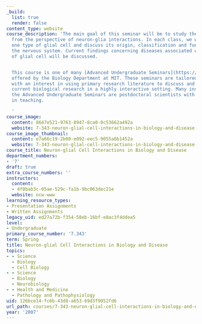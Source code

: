 ```yaml
---
_build:
  list: true
  render: false
content_type: website
course_description: 'The main goal of this seminar will be to study the nervous system
  from the perspective of neuron-glia interactions. In each class, we will focus on
  one type of glial cell and discuss its origin, classification and function within
  the nervous system. Current findings concerning diseases associated with each type
  of glial cell will be discussed.


  This course is one of many [Advanced Undergraduate Seminars](https://biology.mit.edu/undergraduate/course_listings/advanced_undergraduate_seminars)
  offered by the Biology Department at MIT. These seminars are tailored for students
  with an interest in using primary research literature to discuss and learn about
  current biological research in a highly interactive setting. Many instructors of
  the Advanced Undergraduate Seminars are postdoctoral scientists with a strong interest
  in teaching.

  '
course_image:
  content: 8647e521-9763-8947-8ca0-0c53662a492a
  website: 7-343-neuron-glial-cell-interactions-in-biology-and-disease-spring-2007
course_image_thumbnail:
  content: e7a66c19-2b00-e092-eec5-9055a6b1452a
  website: 7-343-neuron-glial-cell-interactions-in-biology-and-disease-spring-2007
course_title: Neuron-glial Cell Interactions in Biology and Disease
department_numbers:
- '7'
draft: true
extra_course_numbers: ''
instructors:
  content:
  - 4f0bab3c-05ae-529c-fa1b-9bc063dec21e
  website: ocw-www
learning_resource_types:
- Presentation Assignments
- Written Assignments
legacy_uid: ed27a72b-f354-58eb-16bf-e8ac3f4ddea5
level:
- Undergraduate
primary_course_number: '7.343'
term: Spring
title: Neuron-glial Cell Interactions in Biology and Disease
topics:
- - Science
  - Biology
  - Cell Biology
- - Science
  - Biology
  - Neurobiology
- - Health and Medicine
  - Pathology and Pathophysiology
uid: 126bce14-fc6b-43d8-a653-69d3f9952fd6
url_path: courses/7-343-neuron-glial-cell-interactions-in-biology-and-disease-spring-2007
year: '2007'
---
```


